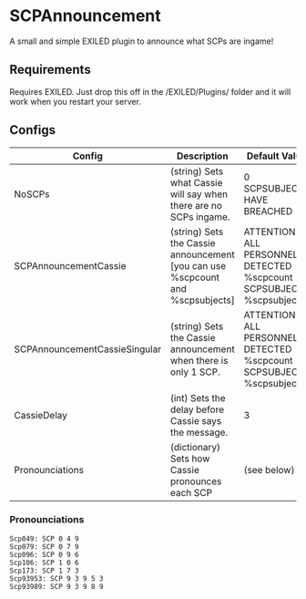 # SCPAnnouncement
A small and simple EXILED plugin to announce what SCPs are ingame!

## Requirements
Requires EXILED. Just drop this off in the /EXILED/Plugins/ folder and it will work when you restart your server.

## Configs
| Config | Description | Default Value |
|---|---|---|
| NoSCPs | (string) Sets what Cassie will say when there are no SCPs ingame. | 0 SCPSUBJECTS HAVE BREACHED |
| SCPAnnouncementCassie |  (string) Sets the Cassie announcement [you can use %scpcount and %scpsubjects] | ATTENTION ALL PERSONNEL DETECTED %scpcount SCPSUBJECTS %scpsubjects |
| SCPAnnouncementCassieSingular | (string) Sets the Cassie announcement when there is only 1 SCP.  | ATTENTION ALL PERSONNEL DETECTED %scpcount SCPSUBJECT %scpsubjects |
| CassieDelay | (int) Sets the delay before Cassie says the message. | 3
| Pronounciations | (dictionary) Sets how Cassie pronounces each SCP | (see below)

### Pronounciations
    Scp049: SCP 0 4 9
    Scp079: SCP 0 7 9
    Scp096: SCP 0 9 6
    Scp106: SCP 1 0 6
    Scp173: SCP 1 7 3
    Scp93953: SCP 9 3 9 5 3
    Scp93989: SCP 9 3 9 8 9
    
    
